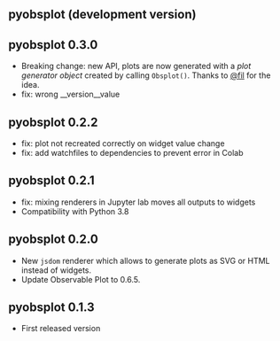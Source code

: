 ## pyobsplot (development version)


## pyobsplot 0.3.0

- Breaking change: new API, plots are now generated with a *plot generator object* created by calling `Obsplot()`. Thanks to [@fil](https://github.com/fil) for the idea.
- fix: wrong __version__value

## pyobsplot 0.2.2

- fix: plot not recreated correctly on widget value change
- fix: add watchfiles to dependencies to prevent error in Colab


## pyobsplot 0.2.1

- fix: mixing renderers in Jupyter lab moves all outputs to widgets
- Compatibility with Python 3.8


## pyobsplot 0.2.0

- New `jsdom` renderer which allows to generate plots as SVG or HTML instead of widgets.
- Update Observable Plot to 0.6.5.


## pyobsplot 0.1.3

- First released version